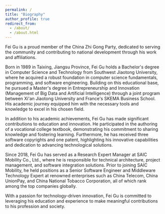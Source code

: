```yaml
---
permalink: /
title: "Biography"
author_profile: true
redirect_from: 
  - /about/
  - /about.html
---
```


Fei Gu is a proud member of the China Zhi Gong Party, dedicated to serving the community and contributing to national development through his work and affiliations.

Born in 1989 in Taixing, Jiangsu Province, Fei Gu holds a Bachelor's degree in Computer Science and Technology from Southwest Jiaotong University, where he acquired a robust foundation in computer science fundamentals, programming, and software engineering. Building on this educational base, he pursued a Master's degree in Entrepreneurship and Innovation (Management of Big Data and Artificial Intelligence) through a joint program between Xi'an Jiaotong University and France's SKEMA Business School. His academic journey equipped him with the necessary tools and knowledge to excel in his chosen field.

In addition to his academic achievements, Fei Gu has made significant contributions to education and innovation. He participated in the authoring of a vocational college textbook, demonstrating his commitment to sharing knowledge and fostering learning. Furthermore, he has received three software copyrights and one patent, highlighting his innovative capabilities and dedication to advancing technological solutions.

Since 2018, Fei Gu has served as a Research Expert Manager at SAIC Mobility Co., Ltd., where he is responsible for technical architecture, project management, and software integration solutions. Prior to joining SAIC Mobility, he held positions as a Senior Software Engineer and Middleware Technology Expert at renowned enterprises such as China Telecom, China UnionPay, and China National Tobacco Corporation, all of which rank among the top companies globally.

With a passion for technology-driven innovation, Fei Gu is committed to leveraging his education and experience to make meaningful contributions to his profession and society.
